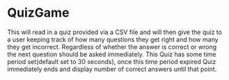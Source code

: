 # QuizGame

This will read in a quiz provided via a CSV file and will then give the quiz to a user keeping track 
of how many questions they get right and how many they get incorrect. Regardless of whether the answer 
is correct or wrong the next question should be asked immediately. 
This Quiz has some time period set(default set to 30 seconds), once this time period expired Quiz immediately ends and display 
number of correct answers until that point.
